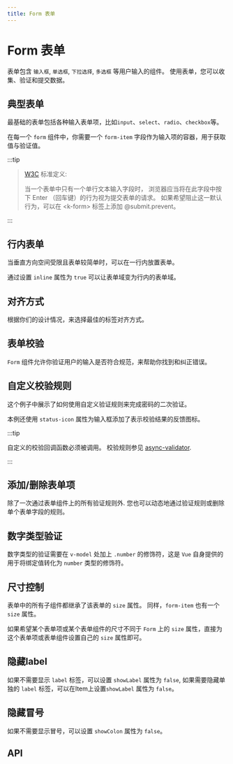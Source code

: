 ```yaml
---
title: Form 表单
---
```


# Form 表单

表单包含 `输入框`, `单选框`, `下拉选择`, `多选框` 等用户输入的组件。 使用表单，您可以收集、验证和提交数据。

## 典型表单

最基础的表单包括各种输入表单项，比如`input`、`select`、`radio`、`checkbox`等。

在每一个 `form` 组件中，你需要一个 `form-item` 字段作为输入项的容器，用于获取值与验证值。

<preview path="./basic.vue" />

:::tip

> [W3C](https://www.w3.org/MarkUp/html-spec/html-spec_8.html#SEC8.2) 标准定义:
>
> 当一个表单中只有一个单行文本输入字段时， 浏览器应当将在此字段中按下 Enter （回车键）的行为视为提交表单的请求。 如果希望阻止这一默认行为，可以在 \<k-form> 标签上添加 @submit.prevent。

:::

## 行内表单

当垂直方向空间受限且表单较简单时，可以在一行内放置表单。

通过设置 `inline` 属性为 `true` 可以让表单域变为行内的表单域。

<preview path="./inline.vue" />

## 对齐方式

根据你们的设计情况，来选择最佳的标签对齐方式。

<preview path="./alignment.vue" />

## 表单校验

`Form` 组件允许你验证用户的输入是否符合规范，来帮助你找到和纠正错误。

<preview path="./validation.vue" />

## 自定义校验规则

这个例子中展示了如何使用自定义验证规则来完成密码的二次验证。

本例还使用 `status-icon` 属性为输入框添加了表示校验结果的反馈图标。

<preview path="./customValidation.vue" />

:::tip

自定义的校验回调函数必须被调用。 校验规则参见 [async-validator](https://github.com/yiminghe/async-validator).

:::

## 添加/删除表单项

除了一次通过表单组件上的所有验证规则外. 您也可以动态地通过验证规则或删除单个表单字段的规则。

<preview path="./items.vue" />

## 数字类型验证

数字类型的验证需要在 `v-model` 处加上 `.number` 的修饰符，这是 `Vue` 自身提供的用于将绑定值转化为 `number` 类型的修饰符。

<preview path="./numberValidate.vue" />

## 尺寸控制

表单中的所有子组件都继承了该表单的 `size` 属性。 同样，`form-item` 也有一个 `size` 属性。

如果希望某个表单项或某个表单组件的尺寸不同于 `Form` 上的 `size` 属性，直接为这个表单项或表单组件设置自己的 `size` 属性即可。

<preview path="./sizeControl.vue" />

## 隐藏label

如果不需要显示 `label` 标签，可以设置 `showLabel` 属性为 `false`, 如果需要隐藏单独的 `label` 标签，可以在Item上设置`showLabel` 属性为 `false`。

<preview path="./hideLabel.vue" />

## 隐藏冒号

如果不需要显示冒号，可以设置 `showColon` 属性为 `false`。

<preview path="./hideColon.vue" />

## API

<API src="./form.json" lang="zh"></API>

<API src="./form_item.json" lang="zh"></API>
